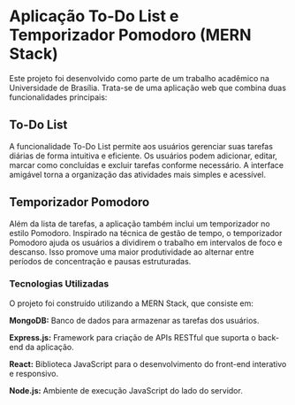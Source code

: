 # Aplicação To-Do List e Temporizador Pomodoro (MERN Stack)

Este projeto foi desenvolvido como parte de um trabalho acadêmico na Universidade de Brasília. Trata-se de uma aplicação web que combina duas funcionalidades principais:

## To-Do List

A funcionalidade To-Do List permite aos usuários gerenciar suas tarefas diárias de forma intuitiva e eficiente. Os usuários podem adicionar, editar, marcar como concluídas e excluir tarefas conforme necessário. A interface amigável torna a organização das atividades mais simples e acessível.

## Temporizador Pomodoro

Além da lista de tarefas, a aplicação também inclui um temporizador no estilo Pomodoro. Inspirado na técnica de gestão de tempo, o temporizador Pomodoro ajuda os usuários a dividirem o trabalho em intervalos de foco e descanso. Isso promove uma maior produtividade ao alternar entre períodos de concentração e pausas estruturadas.

### Tecnologias Utilizadas

O projeto foi construído utilizando a MERN Stack, que consiste em:

**MongoDB:** Banco de dados para armazenar as tarefas dos usuários.

**Express.js:** Framework para criação de APIs RESTful que suporta o back-end da aplicação.

**React:** Biblioteca JavaScript para o desenvolvimento do front-end interativo e responsivo.

**Node.js:** Ambiente de execução JavaScript do lado do servidor.

